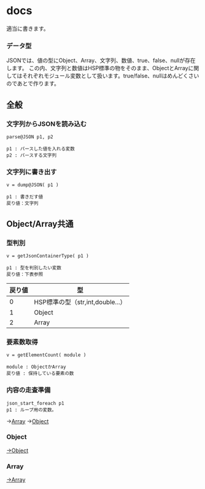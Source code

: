 # docs
適当に書きます。

### データ型
JSONでは、値の型にObject、Array、文字列、数値、true、false、nullが存在します。
この内、文字列と数値はHSP標準の物をそのまま、ObjectとArrayに関してはそれぞれモジュール変数として扱います。true/false、nullはめんどくさいのであとで作ります。

## 全般
### 文字列からJSONを読み込む
```
parse@JSON p1, p2

p1 : パースした値を入れる変数
p2 : パースする文字列
```

### 文字列に書き出す
```
v = dump@JSON( p1 )

p1 : 書きだす値
戻り値：文字列
```

## Object/Array共通
### 型判別
```
v = getJsonContainerType( p1 )

p1 : 型を判別したい変数
戻り値：下表参照
```
| 戻り値 | 型 |
|----|---|
| 0 | HSP標準の型（str,int,double...）|
| 1 | Object|
| 2 | Array |

### 要素数取得
```
v = getElementCount( module )

module : ObjectかArray
戻り値 : 保持している要素の数
```

### 内容の走査準備
```
json_start_foreach p1
p1 : ループ用の変数。
```
→[Array](./Array.md#値を全部見る)
→[Object](Object.md#値を全部見る)

### Object
[→Object](./Object.md)

### Array
[→Array](./Array.md)
